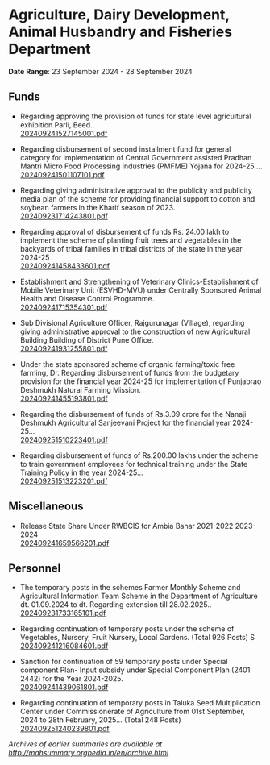 # Agriculture, Dairy Development, Animal Husbandry and Fisheries Department

**Date Range**: 23 September 2024 - 28 September 2024


## Funds
- Regarding approving the provision of funds for state level agricultural exhibition Parli, Beed..\
  [202409241527145001.pdf](https://gr.maharashtra.gov.in/Site/Upload/Government%20Resolutions/English/202409241527145001.pdf)

- Regarding disbursement of second installment fund for general category for implementation of Central Government assisted Pradhan Mantri Micro Food Processing Industries (PMFME) Yojana for 2024-25....\
  [202409241501107101.pdf](https://gr.maharashtra.gov.in/Site/Upload/Government%20Resolutions/English/202409241501107101.pdf)

- Regarding giving administrative approval to the publicity and publicity media plan of the scheme for providing financial support to cotton and soybean farmers in the Kharif season of 2023.\
  [202409231714243801.pdf](https://gr.maharashtra.gov.in/Site/Upload/Government%20Resolutions/English/202409231714243801.....pdf)

- Regarding approval of disbursement of funds Rs. 24.00 lakh to implement the scheme of planting fruit trees and vegetables in the backyards of tribal families in tribal districts of the state in the year 2024-25\
  [202409241458433601.pdf](https://gr.maharashtra.gov.in/Site/Upload/Government%20Resolutions/English/202409241458433601.pdf)

- Establishment and Strengthening of Veterinary Clinics-Establishment of Mobile Veterinary Unit (ESVHD-MVU) under Centrally Sponsored Animal Health and Disease Control Programme.\
  [202409241715354301.pdf](https://gr.maharashtra.gov.in/Site/Upload/Government%20Resolutions/English/202409241715354301.pdf)

- Sub Divisional Agriculture Officer, Rajgurunagar (Village), regarding giving administrative approval to the construction of new Agricultural Building Building of District Pune Office.\
  [202409241931255801.pdf](https://gr.maharashtra.gov.in/Site/Upload/Government%20Resolutions/English/202409241931255801.pdf)

- Under the state sponsored scheme of organic farming/toxic free farming, Dr. Regarding disbursement of funds from the budgetary provision for the financial year 2024-25 for implementation of Punjabrao Deshmukh Natural Farming Mission.\
  [202409241455193801.pdf](https://gr.maharashtra.gov.in/Site/Upload/Government%20Resolutions/English/202409241455193801.pdf)

- Regarding the disbursement of funds of Rs.3.09 crore for the Nanaji Deshmukh Agricultural Sanjeevani Project for the financial year 2024-25...\
  [202409251510223401.pdf](https://gr.maharashtra.gov.in/Site/Upload/Government%20Resolutions/English/202409251510223401.pdf)

- Regarding disbursement of funds of Rs.200.00 lakhs under the scheme to train government employees for technical training under the State Training Policy in the year 2024-25...\
  [202409251513223201.pdf](https://gr.maharashtra.gov.in/Site/Upload/Government%20Resolutions/English/202409251513223201.pdf)

## Miscellaneous
- Release State Share Under RWBCIS for Ambia Bahar 2021-2022  2023-2024\
  [202409241659566201.pdf](https://gr.maharashtra.gov.in/Site/Upload/Government%20Resolutions/English/202409241659566201.pdf)

## Personnel
- The temporary posts in the schemes Farmer Monthly Scheme and Agricultural Information Team Scheme in the Department of Agriculture dt. 01.09.2024 to dt. Regarding extension till 28.02.2025..\
  [202409231733165101.pdf](https://gr.maharashtra.gov.in/Site/Upload/Government%20Resolutions/English/202409231733165101.pdf)

- Regarding continuation of temporary posts under the scheme of Vegetables, Nursery, Fruit Nursery, Local Gardens. (Total 926 Posts) S\
  [202409241216084601.pdf](https://gr.maharashtra.gov.in/Site/Upload/Government%20Resolutions/English/202409241216084601.pdf)

- Sanction for continuation of 59 temporary posts under Special component Plan- Input subsidy under Special Component Plan (2401 2442) for the Year 2024-2025.\
  [202409241439061801.pdf](https://gr.maharashtra.gov.in/Site/Upload/Government%20Resolutions/English/202409241439061801.pdf)

- Regarding continuation of temporary posts in Taluka Seed Multiplication Center under Commissionerate of Agriculture from 01st September, 2024 to 28th February, 2025... (Total 248 Posts)\
  [202409251240239801.pdf](https://gr.maharashtra.gov.in/Site/Upload/Government%20Resolutions/English/202409251240239801.pdf)


*Archives of earlier summaries are available at http://mahsummary.orgpedia.in/en/archive.html*